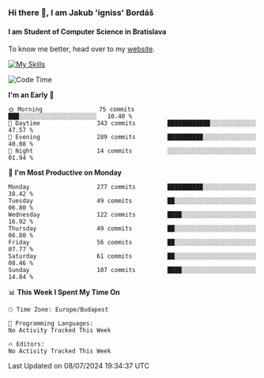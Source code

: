 ### Hi there 👋, I am Jakub 'igniss' Bordáš

#### I am Student of Computer Science in Bratislava
To know me better, head over to my [website](https://bordas.sk).

[![My Skills](https://skillicons.dev/icons?i=js,html,css,figma,svelte,java,kotlin,python,postgresql,typescript,nest,nodejs)](https://bordas.sk)


<!--START_SECTION:waka-->
![Code Time](http://img.shields.io/badge/Code%20Time-1%2C484%20hrs%2041%20mins-blue)

**I'm an Early 🐤** 

```text
🌞 Morning                75 commits          ███░░░░░░░░░░░░░░░░░░░░░░   10.40 % 
🌆 Daytime                343 commits         ████████████░░░░░░░░░░░░░   47.57 % 
🌃 Evening                289 commits         ██████████░░░░░░░░░░░░░░░   40.08 % 
🌙 Night                  14 commits          ░░░░░░░░░░░░░░░░░░░░░░░░░   01.94 % 
```
📅 **I'm Most Productive on Monday** 

```text
Monday                   277 commits         ██████████░░░░░░░░░░░░░░░   38.42 % 
Tuesday                  49 commits          ██░░░░░░░░░░░░░░░░░░░░░░░   06.80 % 
Wednesday                122 commits         ████░░░░░░░░░░░░░░░░░░░░░   16.92 % 
Thursday                 49 commits          ██░░░░░░░░░░░░░░░░░░░░░░░   06.80 % 
Friday                   56 commits          ██░░░░░░░░░░░░░░░░░░░░░░░   07.77 % 
Saturday                 61 commits          ██░░░░░░░░░░░░░░░░░░░░░░░   08.46 % 
Sunday                   107 commits         ████░░░░░░░░░░░░░░░░░░░░░   14.84 % 
```


📊 **This Week I Spent My Time On** 

```text
🕑︎ Time Zone: Europe/Budapest

💬 Programming Languages: 
No Activity Tracked This Week

🔥 Editors: 
No Activity Tracked This Week
```


 Last Updated on 08/07/2024 19:34:37 UTC
<!--END_SECTION:waka-->
